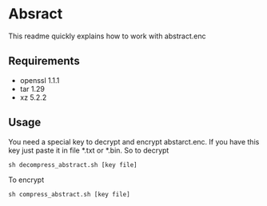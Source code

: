 # Absract
This readme quickly explains how to work with abstract.enc

## Requirements
- openssl 1.1.1
- tar 1.29
- xz 5.2.2

## Usage
You need a special key to decrypt and encrypt abstarct.enc.
If you have this key just paste it in file *.txt or *.bin.
So to decrypt 
```
sh decompress_abstract.sh [key file]
```
To encrypt
```
sh compress_abstract.sh [key file]
```
